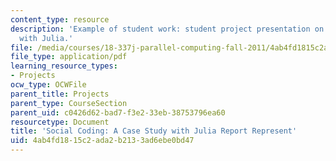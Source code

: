 ```yaml
---
content_type: resource
description: 'Example of student work: student project presentation on social coding
  with Julia.'
file: /media/courses/18-337j-parallel-computing-fall-2011/4ab4fd1815c2ada2b2133ad6ebe0bd47_MIT18_337JF11_Social_pres.pdf
file_type: application/pdf
learning_resource_types:
- Projects
ocw_type: OCWFile
parent_title: Projects
parent_type: CourseSection
parent_uid: c0426d62-bad7-f3e2-33eb-38753796ea60
resourcetype: Document
title: 'Social Coding: A Case Study with Julia Report Represent'
uid: 4ab4fd18-15c2-ada2-b213-3ad6ebe0bd47
---
```

